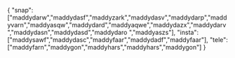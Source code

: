 {
  "snap":  ["maddydarw","maddydasf","maddyzark","maddydasv","maddydarp","maddyvarn","maddyasqw","maddydard","maddyaqwe","maddydazx","maddydarv","maddydasn","maddydasd","maddydaro ","maddyaszs"],
  "insta": ["maddysawf","maddydasc","maddyfaar","maddydadf","maddyfaar"],
  "tele":  ["maddyfarn","maddygon","maddyhars","maddyhars","maddygon"]
}

